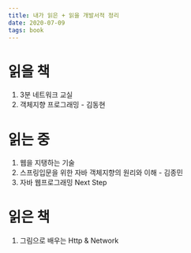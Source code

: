 ```yaml
---
title: 내가 읽은 + 읽을 개발서적 정리
date: 2020-07-09
tags: book
---
```


# 읽을 책

1. 3분 네트워크 교실
2. 객체지향 프로그래밍 - 김동현

# 읽는 중

1. 웹을 지탱하는 기술
2. 스프링입문을 위한 자바 객체지향의 원리와 이해 - 김종민
3. 자바 웹프로그래밍 Next Step

# 읽은 책

1. 그림으로 배우는 Http & Network
